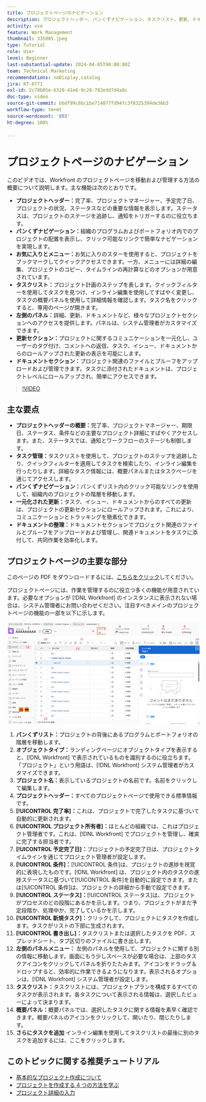 ```yaml
---
title: プロジェクトページのナビゲーション
description: プロジェクトヘッダー、パンくずナビゲーション、タスクリスト、更新、ドキュメントセクションなどの機能を使用して、Workfront プロジェクトページを効率的に移動および管理する方法について説明します。
activity: use
feature: Work Management
thumbnail: 335085.jpeg
type: Tutorial
role: User
level: Beginner
last-substantial-update: 2024-04-05T00:00:00Z
team: Technical Marketing
recommendations: noDisplay,catalog
jira: KT-8771
exl-id: 2c70b05e-6320-41e6-9c28-782edd7d4a8c
doc-type: video
source-git-commit: bbdf99c6bc1be714077fd94fc3f8325394de36b3
workflow-type: tm+mt
source-wordcount: '803'
ht-degree: 100%

---
```


# プロジェクトページのナビゲーション

このビデオでは、Workfront のプロジェクトページを移動および管理する方法の概要について説明します。主な機能は次のとおりです。

* **プロジェクトヘッダー：**&#x200B;完了率、プロジェクトマネージャー、予定完了日、プロジェクトの状況、ステータスなどの重要な情報を表示します。ステータスは、プロジェクトのステージを追跡し、通知をトリガーするのに役立ちます。
* **パンくずナビゲーション：**&#x200B;組織のプログラムおよびポートフォリオ内でのプロジェクトの配置を表示し、クリック可能なリンクで簡単なナビゲーションを実現します。
* **お気に入りとメニュー：**&#x200B;お気に入りのスターを使用すると、プロジェクトをブックマークしてクイックアクセスできます。一方、メニューには詳細の編集、プロジェクトのコピー、タイムラインの再計算などのオプションが用意されています。
* **タスクリスト：**&#x200B;プロジェクト計画のステップを表します。クイックフィルターを使用してタスクを見つけ、インライン編集を使用してすばやく変更し、タスクの概要パネルを使用して詳細情報を確認します。タスク名をクリックすると、専用のページが開きます。
* **左側のパネル：**&#x200B;詳細、更新、ドキュメントなど、様々なプロジェクトセクションへのアクセスを提供します。パネルは、システム管理者がカスタマイズできます。
* **更新セクション：**&#x200B;プロジェクトに関するコミュニケーションを一元化し、ユーザーのタグ付け、コメントへの返信、タスク、イシュー、ドキュメントからのロールアップされた更新の表示を可能にします。
* **ドキュメントセクション：**&#x200B;プロジェクト関連のファイルとプルーフをアップロードおよび管理できます。タスクに添付されたドキュメントは、プロジェクトレベルにロールアップされ、簡単にアクセスできます。


>[!VIDEO](https://video.tv.adobe.com/v/335085/?quality=12&learn=on&enablevpops=1)

## 主な要点

* **プロジェクトヘッダーの概要：**&#x200B;完了率、プロジェクトマネージャー、期限日、ステータス、条件などの主要なプロジェクト詳細にすばやくアクセスします。また、ステータスでは、通知とワークフローのステージも制御します。
* **タスク管理：**&#x200B;タスクリストを使用して、プロジェクトのステップを追跡したり、クイックフィルターを適用してタスクを検索したり、インライン編集を行ったりします。詳細なタスク情報には、概要パネルまたはタスクページを通じてアクセスします。
* **パンくずナビゲーション：**&#x200B;パンくずリスト内のクリック可能なリンクを使用して、組織内のプロジェクトの階層を移動します。
* **一元化された更新：**&#x200B;タスク、イシュー、ドキュメントからのすべての更新は、プロジェクトの更新セクションにロールアップされます。これにより、コミュニケーションとトラッキングを簡素化できます。
* **ドキュメントの整理：**&#x200B;ドキュメントセクションでプロジェクト関連のファイルとプルーフをアップロードおよび管理し、関連ドキュメントをタスクに添付して、共同作業を効率化します。


## プロジェクトページの主要な部分

このページの PDF をダウンロードするには、[こちらをクリック](/help/assets/key-parts-of-the-project-page.pdf)してください。

プロジェクトページには、作業を管理するのに役立つ多くの機能が用意されています。必要なオプションが [!DNL Workfront] のインスタンスに表示されない場合は、システム管理者にお問い合わせください。注目すべきメインのプロジェクトページの機能の一部を以下に示します。

![プロジェクトページのスクリーンショット](assets/project-page-graphic-for-planner-v2.png)

1. **パンくずリスト：**&#x200B;プロジェクトの背後にあるプログラムとポートフォリオの階層を移動します。
2. **オブジェクトタイプ：**&#x200B;ランディングページにオブジェクトタイプを表示すると、[!DNL Workfront] で表示されているものを識別するのに役立ちます。「プロジェクト」という用語は、[!DNL Workfront] システム管理者がカスタマイズできます。
3. **プロジェクト名：**&#x200B;表示しているプロジェクトの名前です。名前をクリックして編集します。
4. **プロジェクトヘッダー：**&#x200B;すべてのプロジェクトページで使用できる標準情報です。
5. **[!UICONTROL 完了率]：**&#x200B;これは、プロジェクトで完了したタスクに基づいて自動的に更新されます。
6. **[!UICONTROL プロジェクト所有者]：**&#x200B;ほとんどの組織では、これはプロジェクト管理者です。これは、[!DNL Workfront] でプロジェクトを管理し、確実に完了する担当者です。
7. **[!UICONTROL 予定完了日]：**&#x200B;プロジェクトの予定完了日は、プロジェクトタイムラインを通じてプロジェクト管理者が設定します。
8. **[!UICONTROL 条件]：**[!UICONTROL 条件]は、プロジェクトの進捗を視覚的に表現したものです。[!DNL Workfront] は、プロジェクト内のタスクの進捗ステータスに基づいて[!UICONTROL 条件]を自動的に設定できます。または[!UICONTROL 条件]は、プロジェクトの詳細から手動で設定できます。
9. **[!UICONTROL ステータス]：**[!UICONTROL ステータス]は、プロジェクトがプロセスのどの段階にあるかを示します。つまり、プロジェクトがまだ予定段階か、処理中か、完了しているかを示します。
10. **[!UICONTROL 新規タスク]：**&#x200B;クリックして、プロジェクトにタスクを作成します。タスクがリストの下部に生成されます。
11. **[!UICONTROL 書き出し]：**&#x200B;タスクリストまたは選択したタスクを PDF、スプレッドシート、タブ区切りのファイルに書き出します。
12. **左側のパネルメニュー：** 左側のパネルを使用して、プロジェクトに関する別の情報に移動します。画面にもう少しスペースが必要な場合は、上部のタスクアイコンをクリックしてパネルを折りたたみます。アイコンをドラッグ＆ドロップすると、効率的に作業できるようになります。表示されるオプションは、[!DNL Workfront] システム管理者が設定します。
13. **タスクリスト：**&#x200B;タスクリストには、プロジェクトプランを構成するすべてのタスクが表示されます。各タスクについて表示される情報は、選択したビューによって決まります。
14. **概要パネル：**&#x200B;概要パネルでは、選択したタスクに関する情報を素早く確認できます。概要パネルのアイコンをクリックして、開いたり、閉じたりします。
15. **さらにタスクを追加** インライン編集を使用してタスクリストの最後に別のタスクを追加するには、ここをクリックします。

## このトピックに関する推奨チュートリアル

* [基本的なプロジェクト作成について](/help/manage-work/projects/understand-basic-project-creation.md)
* [プロジェクトを作成する 4 つの方法を学ぶ](/help/manage-work/projects/understand-other-ways-to-create-projects.md)
* [プロジェクト詳細の入力](/help/manage-work/projects/fill-in-the-project-details.md)

